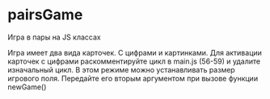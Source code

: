 # pairsGame
Игра в пары на JS классах

Игра имеет два вида карточек. С цифрами и картинками. Для активации карточек с цифрами раскомментируйте цикл в main.js (56-59) и удалите изначальный цикл.
В этом режиме можно устанавливать размер игрового поля. Передайте его вторым аргументом при вызове функции newGame()
